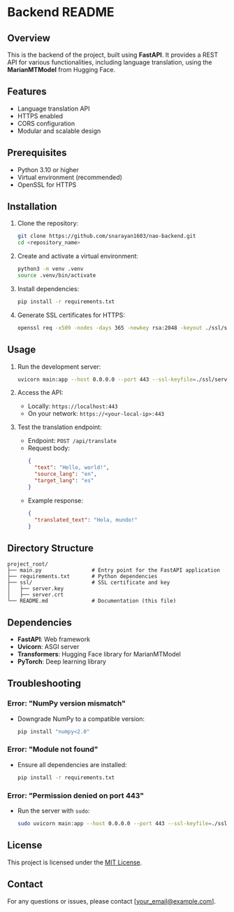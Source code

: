 # Backend README

## Overview
This is the backend of the project, built using **FastAPI**. It provides a REST API for various functionalities, including language translation, using the **MarianMTModel** from Hugging Face.

## Features
- Language translation API
- HTTPS enabled
- CORS configuration
- Modular and scalable design

## Prerequisites
- Python 3.10 or higher
- Virtual environment (recommended)
- OpenSSL for HTTPS

## Installation
1. Clone the repository:
   ```bash
   git clone https://github.com/snarayan1603/nao-backend.git
   cd <repository_name>
   ```

2. Create and activate a virtual environment:
   ```bash
   python3 -m venv .venv
   source .venv/bin/activate
   ```

3. Install dependencies:
   ```bash
   pip install -r requirements.txt
   ```

4. Generate SSL certificates for HTTPS:
   ```bash
   openssl req -x509 -nodes -days 365 -newkey rsa:2048 -keyout ./ssl/server.key -out ./ssl/server.crt
   ```

## Usage
1. Run the development server:
   ```bash
   uvicorn main:app --host 0.0.0.0 --port 443 --ssl-keyfile=./ssl/server.key --ssl-certfile=./ssl/server.crt
   ```

2. Access the API:
   - Locally: `https://localhost:443`
   - On your network: `https://<your-local-ip>:443`

3. Test the translation endpoint:
   - Endpoint: `POST /api/translate`
   - Request body:
     ```json
     {
       "text": "Hello, world!",
       "source_lang": "en",
       "target_lang": "es"
     }
     ```
   - Example response:
     ```json
     {
       "translated_text": "Hola, mundo!"
     }
     ```

## Directory Structure
```
project_root/
├── main.py                # Entry point for the FastAPI application
├── requirements.txt       # Python dependencies
├── ssl/                   # SSL certificate and key
│   ├── server.key
│   ├── server.crt
└── README.md              # Documentation (this file)
```

## Dependencies
- **FastAPI**: Web framework
- **Uvicorn**: ASGI server
- **Transformers**: Hugging Face library for MarianMTModel
- **PyTorch**: Deep learning library

## Troubleshooting
### Error: "NumPy version mismatch"
- Downgrade NumPy to a compatible version:
  ```bash
  pip install "numpy<2.0"
  ```

### Error: "Module not found"
- Ensure all dependencies are installed:
  ```bash
  pip install -r requirements.txt
  ```

### Error: "Permission denied on port 443"
- Run the server with `sudo`:
  ```bash
  sudo uvicorn main:app --host 0.0.0.0 --port 443 --ssl-keyfile=./ssl/server.key --ssl-certfile=./ssl/server.crt
  ```

## License
This project is licensed under the [MIT License](LICENSE).

## Contact
For any questions or issues, please contact [your_email@example.com].

